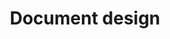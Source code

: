 ---
title: Document design
description: >
  Written contracts influence how prospects and customers perceive a business.
  Your documents say something about you or your company. Be intentional about
  that message.
img: 'article-images/baby-outtie.jpg'
tags: 
  - documents
  - contracts
  - design as marketing
type: capability
head:
  meta:
    - name: 'type'
      content: 'capability'
---